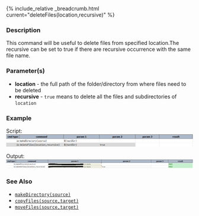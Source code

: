 {% include_relative _breadcrumb.html current="deleteFiles(location,recursive)" %}


### Description
This command will be useful to delete files from specified location.The recursive can be set to true if there are 
recursive occurrence with the same file name.


### Parameter(s)
- **location** \- the full path of the folder/directory from where files need to be deleted
- **recursive** \- `true` means to delete all the files and subdirectories of `location`


### Example
Script:<br/>
![script](image/deleteFile_01.png)

Output:<br/>
![output](image/deleteFile_02.png)


### See Also
- [`makeDirectory(source)`](makeDirectory(source))
- [`copyFiles(source,target)`](copyFiles(source,target))
- [`moveFiles(source,target)`](moveFiles(source,target))

